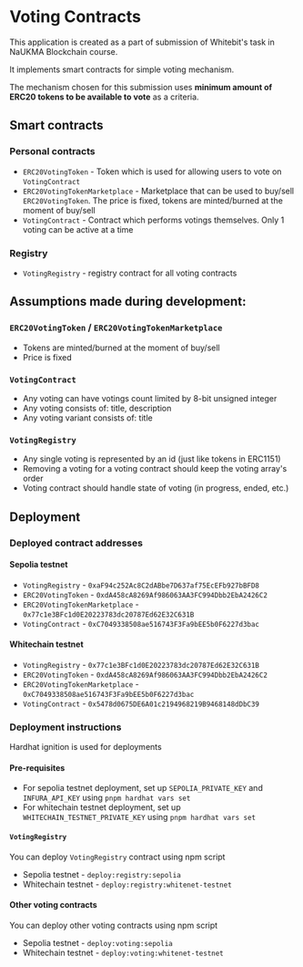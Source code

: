 # Voting Contracts

This application is created as a part of submission of Whitebit's task in NaUKMA Blockchain course.

It implements smart contracts for simple voting mechanism.

The mechanism chosen for this submission uses **minimum amount of ERC20 tokens to be available to vote** as a criteria.

## Smart contracts

### Personal contracts 

- `ERC20VotingToken` - Token which is used for allowing users to vote on `VotingContract`
- `ERC20VotingTokenMarketplace` - Marketplace that can be used to buy/sell `ERC20VotingToken`. The price is fixed, tokens are minted/burned at the moment of buy/sell
- `VotingContract` - Contract which performs votings themselves. Only 1 voting can be active at a time

### Registry

- `VotingRegistry` - registry contract for all voting contracts

## Assumptions made during development:

### `ERC20VotingToken` / `ERC20VotingTokenMarketplace`

- Tokens are minted/burned at the moment of buy/sell
- Price is fixed

### `VotingContract`

- Any voting can have votings count limited by 8-bit unsigned integer
- Any voting consists of: title, description
- Any voting variant consists of: title

### `VotingRegistry`

- Any single voting is represented by an id (just like tokens in ERC1151)
- Removing a voting for a voting contract should keep the voting array's order
- Voting contract should handle state of voting (in progress, ended, etc.)

## Deployment

### Deployed contract addresses

#### Sepolia testnet

- `VotingRegistry` - `0xaF94c252Ac8C2dABbe7D637af75EcEFb927bBFD8`
- `ERC20VotingToken` - `0xdA458cA8269Af986063AA3FC994Dbb2EbA2426C2`
- `ERC20VotingTokenMarketplace` - `0x77c1e3BFc1d0E20223783dc20787Ed62E32C631B`
- `VotingContract` - `0xC7049338508ae516743F3Fa9bEE5b0F6227d3bac`

#### Whitechain testnet

- `VotingRegistry` - `0x77c1e3BFc1d0E20223783dc20787Ed62E32C631B`
- `ERC20VotingToken` - `0xdA458cA8269Af986063AA3FC994Dbb2EbA2426C2`
- `ERC20VotingTokenMarketplace` - `0xC7049338508ae516743F3Fa9bEE5b0F6227d3bac`
- `VotingContract` - `0x5478d0675DE6A01c2194968219B9468148dDbC39`

### Deployment instructions

Hardhat ignition is used for deployments

#### Pre-requisites

- For sepolia testnet deployment, set up `SEPOLIA_PRIVATE_KEY` and `INFURA_API_KEY` using `pnpm hardhat vars set`
- For whitechain testnet deployment, set up `WHITECHAIN_TESTNET_PRIVATE_KEY` using `pnpm hardhat vars set`

#### `VotingRegistry`

You can deploy `VotingRegistry` contract using npm script

- Sepolia testnet - `deploy:registry:sepolia`
- Whitechain testnet - `deploy:registry:whitenet-testnet`

#### Other voting contracts

You can deploy other voting contracts using npm script

- Sepolia testnet - `deploy:voting:sepolia`
- Whitechain testnet - `deploy:voting:whitenet-testnet`
